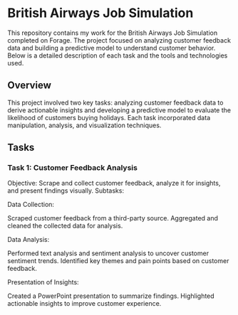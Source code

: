 # British Airways Job Simulation

This repository contains my work for the British Airways Job Simulation completed on Forage. The project focused on analyzing customer feedback data and building a predictive model to understand customer behavior. Below is a detailed description of each task and the tools and technologies used.

## Overview
This project involved two key tasks: analyzing customer feedback data to derive actionable insights and developing a predictive model to evaluate the likelihood of customers buying holidays. Each task incorporated data manipulation, analysis, and visualization techniques.

## Tasks
### Task 1: Customer Feedback Analysis
Objective: Scrape and collect customer feedback, analyze it for insights, and present findings visually.
Subtasks:

Data Collection:

Scraped customer feedback from a third-party source.
Aggregated and cleaned the collected data for analysis.

Data Analysis:

Performed text analysis and sentiment analysis to uncover customer sentiment trends.
Identified key themes and pain points based on customer feedback.

Presentation of Insights:

Created a PowerPoint presentation to summarize findings.
Highlighted actionable insights to improve customer experience.
